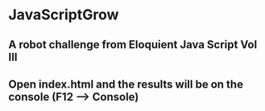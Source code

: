 # JavaScriptGrow
## A robot challenge from Eloquient Java Script Vol III

## Open index.html and the results will be on the console (F12 --> Console)
